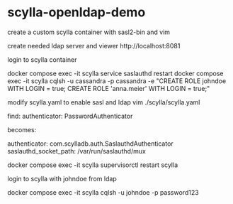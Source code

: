 # scylla-openldap-demo

create a custom scylla container with sasl2-bin and vim 

create needed ldap server and viewer
http://localhost:8081

login to scylla container 

docker compose exec -it scylla service saslauthd restart
docker compose exec -it scylla cqlsh -u cassandra -p cassandra -e "CREATE ROLE johndoe WITH LOGIN = true; CREATE ROLE 'anna.meier' WITH LOGIN = true;"

modify scylla.yaml to enable sasl and ldap 
vim ./scylla/scylla.yaml

find:
authenticator: PasswordAuthenticator

becomes:

authenticator: com.scylladb.auth.SaslauthdAuthenticator
saslauthd_socket_path: /var/run/saslauthd/mux

docker compose exec -it scylla supervisorctl restart scylla

login to scylla with johndoe from ldap

docker compose exec -it scylla cqlsh -u johndoe -p password123
